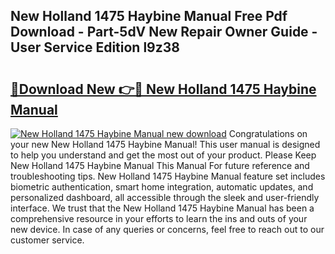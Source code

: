## New Holland 1475 Haybine Manual Free Pdf Download - Part-5dV New Repair Owner Guide - User Service Edition l9z38

# <h2><a href="http://bc9109.oget.top/?id=New+Holland+1475+Haybine+Manual">🔗Download New 👉🔴 New Holland 1475 Haybine Manual</a></h2>

[![New Holland 1475 Haybine Manual new download](https://i.imgur.com/5g1atiW.png)](http://bc9109.oget.top/?id=New+Holland+1475+Haybine+Manual)
Congratulations on your new New Holland 1475 Haybine Manual! This user manual is designed to help you understand and get the most out of your product. Please Keep New Holland 1475 Haybine Manual This Manual For future reference and troubleshooting tips. New Holland 1475 Haybine Manual feature set includes biometric authentication, smart home integration, automatic updates, and personalized dashboard, all accessible through the sleek and user-friendly interface. We trust that the New Holland 1475 Haybine Manual has been a comprehensive resource in your efforts to learn the ins and outs of your new device. In case of any queries or concerns, feel free to reach out to our customer service.
